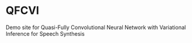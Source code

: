 # QFCVI
Demo site for Quasi-Fully Convolutional Neural Network with Variational Inference for Speech Synthesis
